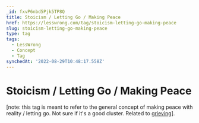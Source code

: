 ```yaml
---
_id: fxvP6nbd5Pjk5TP8Q
title: Stoicism / Letting Go / Making Peace
href: https://lesswrong.com/tag/stoicism-letting-go-making-peace
slug: stoicism-letting-go-making-peace
type: tag
tags:
  - LessWrong
  - Concept
  - Tag
synchedAt: '2022-08-29T10:48:17.558Z'
---
```


# Stoicism / Letting Go / Making Peace

\[note: this tag is meant to refer to the general concept of making peace with reality / letting go. Not sure if it's a good cluster. Related to [grieving](https://www.lessestwrong.com/tag/grieving)\].
